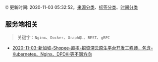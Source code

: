:alarm_clock: 更新时间: 2020-11-03 05:32:52。[来源分类](../README.md)、[标签分类](../TAGS.md)、[时间分类](../TIMELINE.md)

## 服务端相关


> 关键字：`Nginx`、`Docker`、`GraphQL`、`REST`、`gRPC`



- [2020-11-03-新加坡-Shopee-直招-招资深云原生平台开发工程师，包含-Kubernetes、Nginx、DPDK-等不同方向](https://www.v2ex.com/t/721333) 